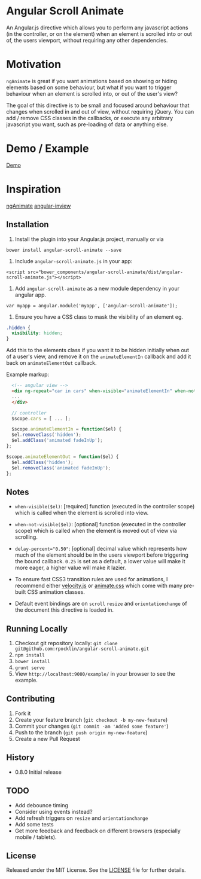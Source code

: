 # Angular Scroll Animate

An Angular.js directive which allows you to perform any javascript actions (in the controller, or on the element)
when an element is scrolled into or out of, the users viewport, without requiring any other dependencies.

# Motivation

`ngAnimate` is great if you want animations based on showing or hiding elements based on some behaviour, but what
if you want to trigger behaviour when an element is scrolled into, or out of the user's view?

The goal of this directive is to be small and focused around behaviour that changes when scrolled in and out of view,
without requiring jQuery.  You can add / remove CSS classes in the callbacks, or execute any arbitrary javascript
you want, such as pre-loading of data or anything else.

# Demo / Example

[Demo](http://rpocklin.github.io/angular-scroll-animate/example/index.html)


# Inspiration
[ngAnimate](https://docs.angularjs.org/api/ngAnimate)
[angular-inview](https://github.com/thenikso/angular-inview)

## Installation

1. Install the plugin into your Angular.js project, manually or via

  `bower install angular-scroll-animate --save`

1. Include `angular-scroll-animate.js` in your app:

  `<script src="bower_components/angular-scroll-animate/dist/angular-scroll-animate.js"></script>`

1. Add `angular-scroll-animate` as a new module dependency in your angular app.

  `var myapp = angular.module('myapp', ['angular-scroll-animate']);`

1. Ensure you have a CSS class to mask the visibility of an element eg.
  ```css
  .hidden {
    visibility: hidden;
  }
  ```

  Add this to the elements class if you want it to be hidden initially when out of a user's view,
  and remove it on the `animateElementIn` callback and add it back on `animateElementOut` callback.

Example markup:
  ```html
    <!-- angular view -->
    <div ng-repeat="car in cars" when-visible="animateElementIn" when-not-visible="animateElementOut" class="hidden car">
    ...
    </div>
  ```

  ```javascript
    // controller
    $scope.cars = [ ... ];

    $scope.animateElementIn = function($el) {
    $el.removeClass('hidden');
    $el.addClass('animated fadeInUp');
  };

  $scope.animateElementOut = function($el) {
    $el.addClass('hidden');
    $el.removeClass('animated fadeInUp');
  };
  ```


## Notes

- `when-visible($el)`: [required] function (executed in the controller scope) which is called when the element
  is scrolled into view.
- `when-not-visible($el)`: [optional] function (executed in the controller scope) which is called when the element is
   moved out of view via scrolling.

- `delay-percent="0.50"`: [optional] decimal value which represents how much of the element should be in the users
   viewport before triggering the bound callback.  `0.25` is set as a default, a lower value will make it more eager,
   a higher value will make it lazier.

-  To ensure fast CSS3 transition rules are used for animations, I recommend either [velocity.js](http://julian.com/research/velocity/) or
  [animate.css](https://daneden.github.io/animate.css/) which come with many pre-built CSS animation classes.

- Default event bindings are on `scroll` `resize` and `orientationchange` of the document this directive is loaded in.

## Running Locally

1. Checkout git repository locally: `git clone git@github.com:rpocklin/angular-scroll-animate.git`
1. `npm install`
1. `bower install`
1. `grunt serve`
1. View `http://localhost:9000/example/` in your browser to see the example.


## Contributing

1. Fork it
2. Create your feature branch (`git checkout -b my-new-feature`)
3. Commit your changes (`git commit -am 'Added some feature'`)
4. Push to the branch (`git push origin my-new-feature`)
5. Create a new Pull Request


## History

* 0.8.0 Initial release


## TODO
- Add debounce timing
- Consider using events instead?
- Add refresh triggers on `resize` and `orientationchange`
- Add some tests
- Get more feedback and feedback on different browsers (especially mobile / tablets).


## License

Released under the MIT License. See the [LICENSE][license] file for further details.

[license]: https://github.com/rpocklin/angular-timeline/blob/master/LICENSE
